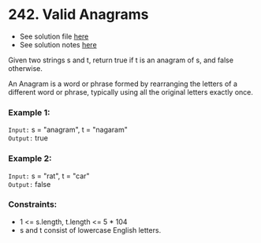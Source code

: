 # 242. Valid Anagrams

- See solution file [here](./solution.cpp)
- See solution notes [here](./242._Valid_Anagram.pdf)

Given two strings s and t, return true if t is an anagram of s, and false otherwise.

An Anagram is a word or phrase formed by rearranging the letters of a different word or
phrase, typically using all the original letters exactly once.

 

### Example 1:

`Input:` s = "anagram", t = "nagaram"  
`Output:` true  


### Example 2:

`Input:` s = "rat", t = "car"  
`Output:` false  
 

### Constraints:

- 1 <= s.length, t.length <= 5 * 104
- s and t consist of lowercase English letters.